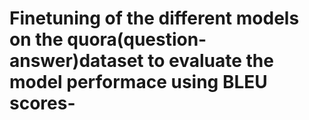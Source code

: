 # Finetuning of the different models on the quora(question-answer)dataset to evaluate the model performace using BLEU scores-
